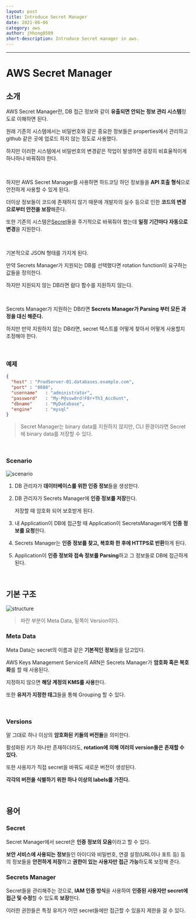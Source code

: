 ```yaml
---
layout: post
title: Introduce Secret Manager
date: 2021-06-06
category: aws
author: jhhong0509
short-description: Introduce Secret manager in aws.
---
```

------

# AWS Secret Manager

## 소개

AWS Secret Manager란, DB 접근 정보와 같이 **유출되면 안되는 정보 관리 시스템**정도로 이해하면 된다.

원래 기존의 시스템에서는 비밀번호와 같은 중요한 정보들은 properties에서 관리하고 github 같은 곳에 업로드 하지 않는 정도로 사용했다.

하지만 이러한 시스템에서 비밀번호의 변경같은 작업이 발생하면 굉장히 비효율적이게 하나하나 바꿔줘야 한다.

<br>

하지만 AWS Secret Manager를 사용하면 하드코딩 하던 정보들을 **API 호출 형식**으로 안전하게 사용할 수 있게 된다.

더이상 정보들이 코드에 존재하지 않기 때문에 개발자의 실수 등으로 인한 **코드의 변경으로부터 안전을 보장**해준다.

또한 기존의 시스템은[Secret](#Secret)들을 주기적으로 바꿔줘야 했는데 **일정 기간마다 자동으로 변경**을 지원한다.

<br>

기본적으로 JSON 형태를 가지게 된다.

만약 Secrets Manager가 지원되는 DB를 선택했다면 rotation function이 요구하는 값들을 정의한다.

하지만 지원되지 않는 DB라면 람다 함수를 지원하지 않는다.

<br>

Secrets Manager가 지원하는 DB라면 **Secrets Manager가 Parsing 부터 모든 과정을 대신 해준다.**

하지만 만약 지원하지 않는 DB라면, secret 텍스트를 어떻게 찾아서 어떻게 사용할지 조정해야 한다.

<br>

### 예제

``` json
{
  "host" : "ProdServer-01.databases.example.com",
  "port" : "8888",
  "username"   : "administrator",
  "password"   : "My-P@ssw0rd!F0r+Th3_Acc0unt",
  "dbname"     : "MyDatabase",
  "engine"     : "mysql"
}
```

> Secret Manager는 binary data를 지원하지 않지만, CLI 환경이라면 Secret에 binary data를 저장할 수 있다.

<br>

### Scenario

![scenario](https://github.com/jhhong0509/study/blob/master/mentoring/aws_secret_manager.png?raw=true)

1. DB 관리자가 **데이터베이스를 위한 인증 정보**들을 생성한다.

2. DB 관리자가 Secrets Manager에 **인증 정보를 저장**한다.

   저장할 때 암호화 되어 보호받게 된다.

3. 내 Application이 DB에 접근할 때 Application이 SecretsManager에게 **인증 정보를 요청**한다.

4. Secrets Manager는 **인증 정보를 찾고, 복호화 한 후에 HTTPS로 반환**하게 된다.

5. Application이 **인증 정보와 접속 정보를 Parsing**하고 그 정보들로 DB에 접근하게 된다.

<br>

## 기본 구조

![structure](https://github.com/jhhong0509/study/blob/master/mentoring/secret_manager_structure.png?raw=true)

> 파란 부분이 Meta Data, 밑쪽이 Version이다.

### Meta Data

Meta Data는 secret의 이름과 같은 **기본적인 정보**들을 담고있다.

AWS Keys Management Service의 ARN은 Secrets Manager가 **암호화 혹은 복호화**를 할 때 사용된다.

지정하지 않으면 **해당 계정의 KMS를 사용**한다.

또한 **유저가 지정한 태그**들을 통해 Grouping 할 수 있다.

<br>

### Versions

말 그대로 하나 이상의 **암호화된 키들의 버전들**을 의미한다.

활성화된 키가 하나만 존재하더라도, **rotation에 의해 여러의 version들은 존재할 수 있다.**

또한 사용자가 직접 secret을 바꿔도 새로운 버전이 생성된다.

**각각의 버전을 식별하기 위한 하나 이상의 labels를 가진다.**

<br>

## 용어

### Secret

Secret Manager에서 secret은 **인증 정보의 모음**이라고 할 수 있다.

**보안 서비스에 사용되는 정보**들인 아이디와 비밀번호, 연결 설정(URL이나 포트 등) 등의 정보들을 **안전하게 저장**하고 **권한이 있는 사용자만 접근 가능**하도록 보장해 준다.

### Secrets Manager

Secret들을 관리해주는 것으로, **IAM 인증 방식**을 사용하여 **인증된 사용자만 secret에 접근 및 수정**할 수 있도록 **보장**한다.

이러한 권한들은 특정 유저가 어떤 secret들에만 접근할 수 있을지 제한을 걸 수 있다.